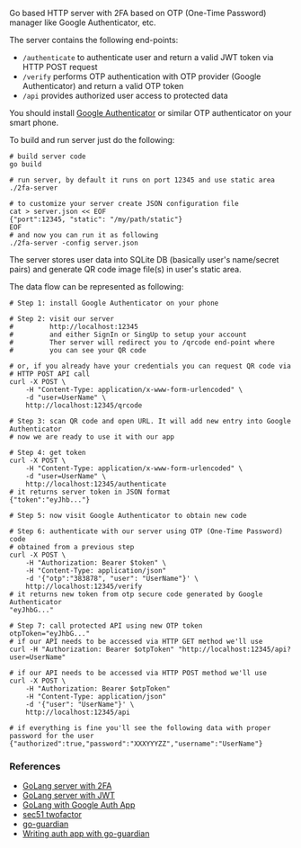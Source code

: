 Go based HTTP server with 2FA based on OTP (One-Time Password) manager like
Google Authenticator, etc.

The server contains the following end-points:
- `/authenticate` to authenticate user and return a valid JWT token via HTTP
  POST request
- `/verify` performs OTP authentication with OTP provider (Google
  Authenticator) and return a valid OTP token 
- `/api` provides authorized user access to protected data

You should install [Google Authenticator](https://play.google.com/store/apps/details?id=com.google.android.apps.authenticator2&hl=en_US&gl=US) or similar OTP authenticator
on your smart phone.

To build and run server just do the following:
```
# build server code
go build

# run server, by default it runs on port 12345 and use static area
./2fa-server

# to customize your server create JSON configuration file
cat > server.json << EOF
{"port":12345, "static": "/my/path/static"}
EOF
# and now you can run it as following
./2fa-server -config server.json
```
The server stores user data into SQLite DB (basically user's name/secret pairs)
and generate QR code image file(s) in user's static area.

The data flow can be represented as following:
```
# Step 1: install Google Authenticator on your phone

# Step 2: visit our server
#         http://localhost:12345
#         and either SignIn or SingUp to setup your account
#         Ther server will redirect you to /qrcode end-point where
#         you can see your QR code

# or, if you already have your credentials you can request QR code via
# HTTP POST API call
curl -X POST \
    -H "Content-Type: application/x-www-form-urlencoded" \
    -d "user=UserName" \
    http://localhost:12345/qrcode

# Step 3: scan QR code and open URL. It will add new entry into Google Authenticator
# now we are ready to use it with our app

# Step 4: get token
curl -X POST \
    -H "Content-Type: application/x-www-form-urlencoded" \
    -d "user=UserName" \
    http://localhost:12345/authenticate
# it returns server token in JSON format
{"token":"eyJhb..."}

# Step 5: now visit Google Authenticator to obtain new code

# Step 6: authenticate with our server using OTP (One-Time Password) code
# obtained from a previous step
curl -X POST \
    -H "Authorization: Bearer $token" \
    -H "Content-Type: application/json" 
    -d '{"otp":"383878", "user": "UserName"}' \
    http://localhost:12345/verify
# it returns new token from otp secure code generated by Google Authenticator
"eyJhbG..."

# Step 7: call protected API using new OTP token
otpToken="eyJhbG..."
# if our API needs to be accessed via HTTP GET method we'll use
curl -H "Authorization: Bearer $otpToken" "http://localhost:12345/api?user=UserName"

# if our API needs to be accessed via HTTP POST method we'll use
curl -X POST \
    -H "Authorization: Bearer $otpToken"
    -H "Content-Type: application/json" 
    -d '{"user": "UserName"}' \
    http://localhost:12345/api

# if everything is fine you'll see the following data with proper password for the user
{"authorized":true,"password":"XXXYYYZZ","username":"UserName"}
```

### References
- [GoLang server with 2FA](https://www.thepolyglotdeveloper.com/2017/05/add-two-factor-authentication-golang-restful-api)
- [GoLang server with JWT](https://www.thepolyglotdeveloper.com/2017/03/authenticate-a-golang-api-with-json-web-tokens)
- [GoLang with Google Auth App](https://www.socketloop.com/tutorials/golang-verify-token-from-google-authenticator-app)
- [sec51 twofactor](https://github.com/sec51/twofactor)
- [go-guardian](github.com/shaj13/go-guardian)
- [Writing auth app with go-guardian](https://medium.com/@hajsanad/writing-scalable-authentication-in-golang-using-go-guardian-83691219a73a)

